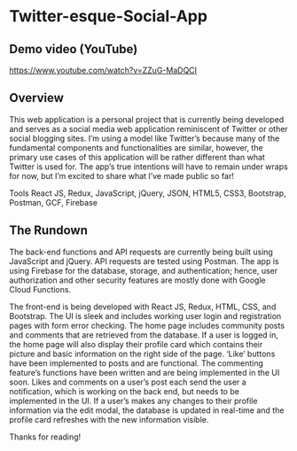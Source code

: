 # Twitter-esque-Social-App

## Demo video (YouTube)
https://www.youtube.com/watch?v=ZZuG-MaDQCI

## Overview

This web application is a personal project that is currently being developed and serves as a social media web application reminiscent of Twitter or other social blogging sites. I’m using a model like Twitter’s because many of the fundamental components and functionalities are similar, however, the primary use cases of this application will be rather different than what Twitter is used for. The app’s true intentions will have to remain under wraps for now, but I’m excited to share what I’ve made public so far!

Tools
React JS, Redux, JavaScript, jQuery, JSON, HTML5, CSS3, Bootstrap, Postman, GCF, Firebase

## The Rundown

The back-end functions and API requests are currently being built using JavaScript and jQuery. API requests are tested using Postman. The app is using Firebase for the database, storage, and authentication; hence, user authorization and other security features are mostly done with Google Cloud Functions.

The front-end is being developed with React JS, Redux, HTML, CSS, and Bootstrap. The UI is sleek and includes working user login and registration pages with form error checking. The home page includes community posts and comments that are retrieved from the database. If a user is logged in, the home page will also display their profile card which contains their picture and basic information on the right side of the page. ‘Like’ buttons have been implemented to posts and are functional. The commenting feature’s functions have been written and are being implemented in the UI soon. Likes and comments on a user’s post each send the user a notification, which is working on the back end, but needs to be implemented in the UI. If a user’s makes any changes to their profile information via the edit modal, the database is updated in real-time and the profile card refreshes with the new information visible. 

Thanks for reading!


